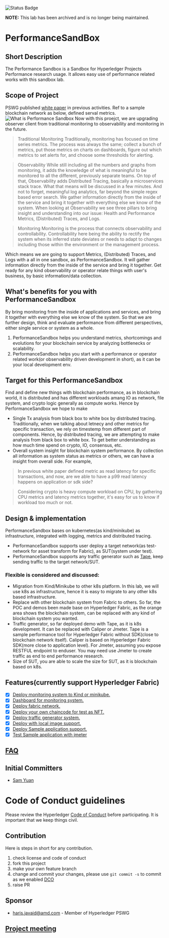 ![Status Badge](https://img.shields.io/badge/Status-archived-red)

**NOTE:** This lab has been archived and is no longer being maintained.

# PerformanceSandBox

## Short Description
The Performance Sandbox is a Sandbox for Hyperledger Projects Performance research usage. It allows easy use of performance related works with this sandbox lab.

## Scope of Project
PSWG published [white paper](https://www.hyperledger.org/wp-content/uploads/2018/10/HL_Whitepaper_Metrics_PDFVersion.pdf) in previous activities. Ref to a sample blockchain network as below, defined serval metrics.
![What is Performance Sandbox](./docs/images/PerformanceSandBox(2022May).png "What is Perfomance Sandbox")
Now with this proejct, we are upgrading observer client from traditional monitoring to observability and monitoring in the future.

> Traditional Monitoring
Traditionally, monitoring has focused on time series metrics. The process was always the same; collect a bunch of metrics, put those metrics on charts on dashboards, figure out which metrics to set alerts for, and choose some thresholds for alerting.

> Observability
While still including all the numbers and graphs from monitoring, it adds the knowledge of what is meaningful to be monitored to all the different, previously separate teams. On top of that, Observability adds Distributed Tracing, basically a microservices stack trace. What that means will be discussed in a few minutes. And not to forget, meaningful log analytics, far beyond the simple regex based error search. We gather information directly from the inside of the service and bring it together with everything else we know of the system. When looking at Observability we see three pillars to bring insight and understanding into our issue: Health and Performance Metrics, (Distributed) Traces, and Logs.

> Monitoring
Monitoring is the process that connects observability and controllability. Controllability here being the ability to rectify the system when its inferred state deviates or needs to adapt to changes including those within the environment or the management process.

Which means we are going to support Metrics, (Distributed) Traces, and Logs with a all in one sandbox, as PerformanceSandbox. It will gather information directly from the inside of the service and bring it together. Get ready for any kind observability or operator relate things with user's business, by basic information/data collection.

## What's benefits for you with PerformanceSandbox
By bring monitoring from the inside of applications and
services, and bring it together with everything else we know of the system. So that we are further design, think and evaluate performance from different perspectives, either single service or system as a whole.
1. PerformanceSandbox helps you understand metrics, shortcomings and evolutions for your blockchain service by analyzing bottlenecks or scalability.
1. PerformanceSandbox helps you start with a performance or operator related work(or observability driven development in short), as it can be your local development env.

## Target for this PerformanceSandbox
Find and define new things with blockchain performance, as in blockchain world, it is distributed and has different workloads amang IO as network, file system, and crypto logic generally as compute works. Hence by PerformanceSandbox we hope to make
- Single Tx analysis from black box to white box by distributed tracing.
Traditionally, when we talking about letnecy and other metrics for specific transaction, we rely on timestemp from different part of components. Hence, by distributed tracing, we are attempting to make analysis from black box to white box. To get better understanding as how much time spend on crypto, IO, consensus, etc.
- Overall system insight for blockchain system performance. By collection all information as system status as metrics or others, we can have a insight from overall side. For example, 
> In previous white paper defined metric as read latency for specific transactions, and now, are we able to have a p99 read latency happens on application or sdk side?

> Considering crypto is heavy compute workload on CPU, by gathering CPU metrics and latency metrics together, it's easy for us to know if workload too much or not.

## Design & implementation
PerformanceSandbox bases on kubernetes(as kind/minikube) as infrastructure, integrated with logging, metrics and distributed tracing.
- PerformanceSandbox supports user deploy a target network(as test-network for asset transform for Fabric), as SUT(system under test).
- PerformanceSandbox supports any traffic generator such as [Tape](https://github.com/Hyperledger-TWGC/tape), keep sending traffic to the target network/SUT.

### Flexible is considered and discussed:
- Migration from Kind/Minikube to other k8s platform. In this lab, we will use k8s as infrastructure, hence it is easy to migrate to any other k8s based infrastructure.
- Replace with other blockchain system from Fabric to others. So far, the POC and demos been made base on Hyperledger Fabric, as the orange area shows the blockchain system, can be replaced with any kind of blockchain system you wanted.
- Traffic generator, so far deployed demo with Tape, as it is k8s development. It can be replaced with Caliper or Jmeter. Tape is a sample performance tool for Hyperledger Fabric without SDK(close to blockchain network itself). Caliper is based on Hyperledger Fabric SDK(more close to application level). For Jmeter, assuming you expose RESTFUL endpoint to enduser. You may need use Jmeter to create traffic as end to end performance research.
- Size of SUT, you are able to scale the size for SUT, as it is blockchain based on k8s.

## Features(currently support Hyperledger Fabric)
- [x] [Deploy monitoring system to Kind or minikube.](./docs/k8s.md)
- [x] [Dashboard for monitoring system.](./docs/dashboard.md)
- [x] [Deploy fabric network.](./docs/SUT.md)
- [x] [Deploy your own chaincode for test as NFT.](./docs/SUT.md)
- [x] [Deploy traffic generator system.](./docs/Traffic.md)
- [x] [Deploy with local image support.](./docs/SUT.md)
- [x] [Deploy Sample application support.](./docs/App.md)
- [x] [Test Sample application with jmeter](./docs/App.md)

## [FAQ](https://github.com/hyperledger-labs/PerformanceSandBox/wiki/FAQ)

## Initial Committers
- [Sam Yuan](https://github.com/SamYuan1990)

# Code of Conduct guidelines
Please review the Hyperledger [Code of
Conduct](https://wiki.hyperledger.org/community/hyperledger-project-code-of-conduct)
before participating. It is important that we keep things civil.

## Contribution
Here is steps in short for any contribution. 
1. check license and code of conduct
1. fork this project
1. make your own feature branch
1. change and commit your changes, please use `git commit -s` to commit as we enabled [DCO](https://probot.github.io/apps/dco/)
1. raise PR

## Sponsor
- haris.javaid@amd.com - Member of Hyperledger PSWG

## [Project meeting](https://wiki.hyperledger.org/display/PSWG/Performance+and+Scale+Working+Group)
